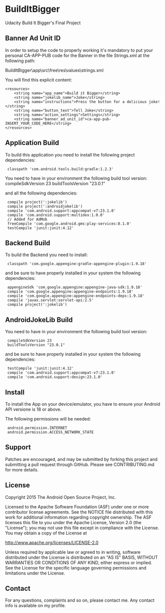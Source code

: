 # BuildItBigger
Udacity Build It Bigger's Final Project

## Banner Ad Unit ID
In order to setup the code to properly working it's mandatory to put 
your personal CA-APP-PUB code for the Banner in the file Strings.xml at the following path:

BuildItBigger\app\src\free\res\values\strings.xml

You will find this explicit content:

	<resources>
	    <string name="app_name">Build it Bigger</string>
	    <string name="jokelib_name">Joke</string>
	    <string name="instructions">Press the button for a delicious joke!</string>
	    <string name="button_text">Tell Joke</string>
	    <string name="action_settings">Settings</string>
	    <string name="banner_ad_unit_id">ca-app-pub-INSERT_YOUR_CODE_HERE</string>
	</resources>

## Application Build
To build this application you need to install the following project 
dependencies:
```
 classpath 'com.android.tools.build:gradle:1.2.3'
```

You need to have in your environment the following build tool version:
 compileSdkVersion 23
 buildToolsVersion "23.0.1"

and all the following dependencies:
```
 compile project(':jokelib')
 compile project(':androidjokelib')
 compile 'com.android.support:appcompat-v7:23.1.0'
 compile 'com.android.support:multidex:1.0.0'
 // Added for AdMob
 freeCompile 'com.google.android.gms:play-services:8.1.0'
 testCompile 'junit:junit:4.12'
```

## Backend Build
To build the Backend you need to install:
```
 classpath 'com.google.appengine:gradle-appengine-plugin:1.9.18'
```

and be sure to have properly installed in your system the following 
dependencies:
```
 appengineSdk 'com.google.appengine:appengine-java-sdk:1.9.18'
 compile 'com.google.appengine:appengine-endpoints:1.9.18'
 compile 'com.google.appengine:appengine-endpoints-deps:1.9.18'
 compile 'javax.servlet:servlet-api:2.5'
 compile project(':jokelib')
```

## AndroidJokeLib Build
You need to have in your environment the following build tool version:
```
 compileSdkVersion 23
 buildToolsVersion "23.0.1"
```

and be sure to have properly installed in your system the following 
dependencies:
```
 testCompile 'junit:junit:4.12'
 compile 'com.android.support:appcompat-v7:23.1.0'
 compile 'com.android.support:design:23.1.0'
```


## Install
To install the App on your device/emulator, you have to ensure your 
Android API versione is 18 or above.

The following permissions will be needed:
```
 android.permission.INTERNET
 android.permission.ACCESS_NETWORK_STATE
```

## Support
Patches are encouraged, and may be submitted by forking this project 
and submitting a pull request through GitHub. Please see 
CONTRIBUTING.md for more details.

## License
Copyright 2015 The Android Open Source Project, Inc.

Licensed to the Apache Software Foundation (ASF) under one or more 
contributor license agreements.  See the NOTICE file distributed with
this work for additional information regarding copyright ownership. 
The ASF licenses this file to you under the Apache License, 
Version 2.0 (the "License"); you may not use this file except in 
compliance with the License.  You may obtain a copy of the License at

http://www.apache.org/licenses/LICENSE-2.0

Unless required by applicable law or agreed to in writing, software
distributed under the License is distributed on an "AS IS" BASIS, 
WITHOUT WARRANTIES OR CONDITIONS OF ANY KIND, either express or 
implied.  See the License for the specific language governing 
permissions and limitations under the License.

## Contact
For any questions, complaints and so on, please contact me. 
Any contact info is available on my profile.